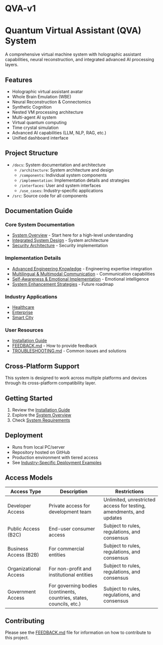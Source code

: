 # QVA-v1

# Quantum Virtual Assistant (QVA) System

A comprehensive virtual machine system with holographic assistant capabilities, neural reconstruction, and integrated advanced AI processing layers.

## Features

- Holographic virtual assistant avatar
- Whole Brain Emulation (WBE)
- Neural Reconstruction & Connectomics
- Synthetic Cognition
- Nested VM processing architecture
- Multi-agent AI system
- Virtual quantum computing
- Time crystal simulation
- Advanced AI capabilities (LLM, NLP, RAG, etc.)
- Unified dashboard interface

## Project Structure

- `/docs`: System documentation and architecture
  - `/architecture`: System architecture and design
  - `/components`: Individual system components
  - `/implementation`: Implementation details and strategies
  - `/interfaces`: User and system interfaces
  - `/use_cases`: Industry-specific applications
- `/src`: Source code for all components

## Documentation Guide

### Core System Documentation
- [System Overview](docs/architecture/system_overview.md) - Start here for a high-level understanding
- [Integrated System Design](docs/architecture/integrated_system_design.md) - System architecture
- [Security Architecture](docs/architecture/security_architecture.md) - Security implementation

### Implementation Details
- [Advanced Engineering Knowledge](docs/implementation/advanced_engineering_knowledge.md) - Engineering expertise integration
- [Multilingual & Multimodal Communication](docs/implementation/multilingual_multimodal_communication.md) - Communication capabilities
- [Self-Awareness & Emotional Implementation](docs/implementation/self_awareness_emotional_implementation.md) - Emotional intelligence
- [System Enhancement Strategies](docs/implementation/system_enhancement_strategies.md) - Future roadmap

### Industry Applications
- [Healthcare](docs/use_cases/healthcare.md)
- [Enterprise](docs/use_cases/enterprise.md)
- [Smart City](docs/use_cases/smart_city.md)

### User Resources
- [Installation Guide](docs/deployment/installation_guide.md)
- [FEEDBACK.md](FEEDBACK.md) - How to provide feedback
- [TROUBLESHOOTING.md](TROUBLESHOOTING.md) - Common issues and solutions

## Cross-Platform Support

This system is designed to work across multiple platforms and devices through its cross-platform compatibility layer.

## Getting Started

1. Review the [Installation Guide](docs/deployment/installation_guide.md)
2. Explore the [System Overview](docs/architecture/system_overview.md)
3. Check [System Requirements](docs/requirements/system_specifications.md)

## Deployment

- Runs from local PC/server
- Repository hosted on GitHub
- Production environment with tiered access
- See [Industry-Specific Deployment Examples](docs/deployment/industry_deployments.md)

## Access Models

| Access Type | Description | Restrictions |
|------------|-------------|---------------|
| Developer Access | Private access for development team | Unlimited, unrestricted access for testing, amendments, and updates |
| Public Access (B2C) | End-user consumer access | Subject to rules, regulations, and consensus |
| Business Access (B2B) | For commercial entities | Subject to rules, regulations, and consensus |
| Organizational Access | For non-profit and institutional entities | Subject to rules, regulations, and consensus |
| Government Access | For governing bodies (continents, countries, states, councils, etc.) | Subject to rules, regulations, and consensus |

## Contributing

Please see the [FEEDBACK.md](FEEDBACK.md) file for information on how to contribute to this project.
